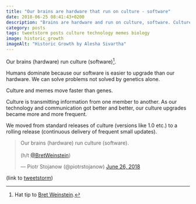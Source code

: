 ```yaml
---
title: "Our brains are hardware that run on culture - software"
date: 2018-06-25 08:41:43+0200
description: "Brains are hardware and run on culture, software. Culture transmits information and upgrades us.  With the improvement of technology, upgrades became more frequent. Culture is no longer a standard release, but a rolling release."
category: posts
tags: tweetstorm posts culture technology memes biology
image: historic_growth
imageAlt: "Historic Growth by Alesha Sivartha"
---
```


Our brains (hardware) run culture (software)[^1].

Humans dominate because our software is easier to upgrade than our hardware. We can solve problems not solved by genetics alone.

Culture and memes move faster than genes.

Culture is transmitting information from one member to another. As our technology and communication got better and better, our culture upgrades became more and more frequent.

We moved from standard releases of culture (versions like 1.0 etc.) to a rolling release (continuous delivery of frequent small updates).

<blockquote class="twitter-tweet tw-align-center" data-lang="en"><p lang="en" dir="ltr">Our brains (hardware) run culture (software).<br><br>(h/t <a href="https://twitter.com/BretWeinstein?ref_src=twsrc%5Etfw" target="_blank">@BretWeinstein</a>)</p>&mdash; Piotr Stojanow (@piotrstojanow) <a href="https://twitter.com/piotrstojanow/status/1011499621938618368?ref_src=twsrc%5Etfw">June 26, 2018</a></blockquote>
<script async src="https://platform.twitter.com/widgets.js" charset="utf-8"></script>

(link to [tweetstorm](https://twitter.com/piotrstojanow/status/1011499621938618368))

[^1]: Hat tip to [Bret Weinstein](https://twitter.com/BretWeinstein).
